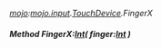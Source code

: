 _[mojo](../../modules/mojo/mojo-module.md):[mojo.input](../../modules/mojo/mojo-input.md).[TouchDevice](../../modules/mojo/mojo-input-touchdevice.md).FingerX_
##### Method FingerX:[Int](../../modules/wonkey/wonkey-types-int.md)( finger:[Int](../../modules/wonkey/wonkey-types-int.md) )
